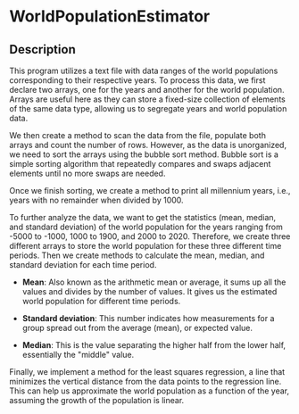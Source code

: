 # WorldPopulationEstimator

## Description
This program utilizes a text file with data ranges of the world populations corresponding to their respective years. To process this data, we first declare two arrays, one for the years and another for the world population. Arrays are useful here as they can store a fixed-size collection of elements of the same data type, allowing us to segregate years and world population data.

We then create a method to scan the data from the file, populate both arrays and count the number of rows. However, as the data is unorganized, we need to sort the arrays using the bubble sort method. Bubble sort is a simple sorting algorithm that repeatedly compares and swaps adjacent elements until no more swaps are needed.

Once we finish sorting, we create a method to print all millennium years, i.e., years with no remainder when divided by 1000.

To further analyze the data, we want to get the statistics (mean, median, and standard deviation) of the world population for the years ranging from -5000 to -1000, 1000 to 1900, and 2000 to 2020. Therefore, we create three different arrays to store the world population for these three different time periods. Then we create methods to calculate the mean, median, and standard deviation for each time period.

- **Mean**: Also known as the arithmetic mean or average, it sums up all the values and divides by the number of values. It gives us the estimated world population for different time periods.

- **Standard deviation**: This number indicates how measurements for a group spread out from the average (mean), or expected value.

- **Median**: This is the value separating the higher half from the lower half, essentially the "middle" value.

Finally, we implement a method for the least squares regression, a line that minimizes the vertical distance from the data points to the regression line. This can help us approximate the world population as a function of the year, assuming the growth of the population is linear.

